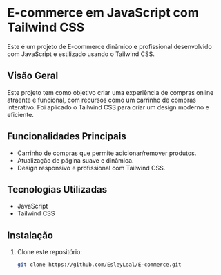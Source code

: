 # E-commerce em JavaScript com Tailwind CSS

Este é um projeto de E-commerce dinâmico e profissional desenvolvido com JavaScript e estilizado usando o Tailwind CSS.

## Visão Geral

Este projeto tem como objetivo criar uma experiência de compras online atraente e funcional, com recursos como um carrinho de compras interativo.
Foi aplicado o Tailwind CSS para criar um design moderno e eficiente.

## Funcionalidades Principais

- Carrinho de compras que permite adicionar/remover produtos.
- Atualização de página suave e dinâmica.
- Design responsivo e profissional com Tailwind CSS.

## Tecnologias Utilizadas

- JavaScript
- Tailwind CSS
  

## Instalação

1. Clone este repositório:

   ```bash
   git clone https://github.com/EsleyLeal/E-commerce.git
